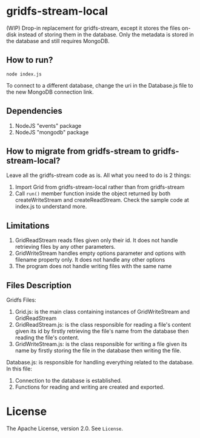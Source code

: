 # gridfs-stream-local
(WIP) Drop-in replacement for gridfs-stream, except it stores the files on-disk instead of storing them in the database. Only the metadata is stored in the database and still requires MongoDB. 

## How to run?

`node index.js`

To connect to a different database, change the uri in the Database.js file to the new MongoDB connection link.

## Dependencies

1. NodeJS "events" package
2. NodeJS "mongodb" package

## How to migrate from gridfs-stream to gridfs-stream-local?

Leave all the gridfs-stream code as is. All what you need to do is 2 things:

1. Import Grid from gridfs-stream-local rather than from gridfs-stream
2. Call `run()` member function inside the object returned by both createWriteStream and createReadStream. Check the sample code at index.js to understand more.

## Limitations

1. GridReadStream reads files given only their id. It does not handle retrieving files by any other parameters.
2. GridWriteStream handles empty options parameter and options with filename property only. It does not handle any other options
3. The program does not handle writing files with the same name

## Files Description

Gridfs Files:

1. Grid.js: is the main class containing instances of GridWriteStream and GridReadStream
2. GridReadStream.js: is the class responsible for reading a file's content given its id by firstly retrieving the file's name from the database then reading the file's content.
3. GridWriteStream.js: is the class responsible for writing a file given its name by firstly storing the file in the database then writing the file.

Database.js: is responsible for handling everything related to the database. In this file:

1. Connection to the database is established.
2. Functions for reading and writing are created and exported.

# License

The Apache License, version 2.0. See `License`.
